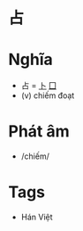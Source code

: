 # 占

# Nghĩa
* 占 = [卜](卜.md) [囗](囗.md)
* (v) chiếm đoạt

# Phát âm
* /chiếm/

# Tags
* Hán Việt

<script>window.HANZI_FIELD='占';</script>
